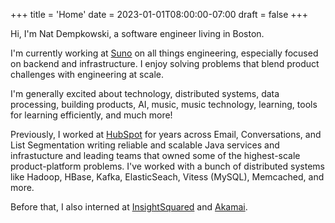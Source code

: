 +++
title = 'Home'
date = 2023-01-01T08:00:00-07:00
draft = false
+++

Hi, I'm Nat Dempkowski, a software engineer living in Boston.

I'm currently working at [Suno](https://suno.com) on all things engineering, especially focused on backend and infrastructure. I enjoy solving problems that blend product challenges with engineering at scale.

I'm generally excited about technology, distributed systems, data processing, building products, AI, music, music technology, learning, tools for learning efficiently, and much more!

Previously, I worked at [HubSpot](https://hubspot.com) for years across Email, Conversations, and List Segmentation writing reliable and scalable Java services and infrastucture and leading teams that owned some of the highest-scale product-platform problems. I've worked with a bunch of distributed systems like Hadoop, HBase, Kafka, ElasticSeach, Vitess (MySQL), Memcached, and more.

Before that, I also interned at [InsightSquared](https://www.insightsquared.com) and [Akamai](https://akamai.com).
